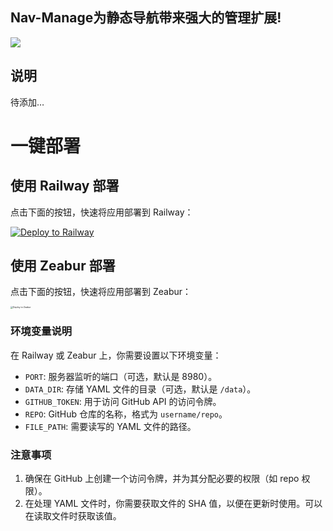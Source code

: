 ## Nav-Manage为静态导航带来强大的管理扩展!

![](https://jsd.cdn.noisework.cn/gh/rcy1314/tuchuang@main/uPic/1726070023506.png)

## 说明

待添加…



# 一键部署

## 使用 Railway 部署

点击下面的按钮，快速将应用部署到 Railway：

[![Deploy to Railway](https://railway.app/button.svg)](https://railway.app/new/template)

## 使用 Zeabur 部署

点击下面的按钮，快速将应用部署到 Zeabur：

[<img src="https://zeabur.com/favicon.svg" alt="Deploy to Zeabur" style="zoom: 25%;" />](https://zeabur.com/deploy)

### 环境变量说明

在 Railway 或 Zeabur 上，你需要设置以下环境变量：

- `PORT`: 服务器监听的端口（可选，默认是 8980）。
- `DATA_DIR`: 存储 YAML 文件的目录（可选，默认是 `/data`）。
- `GITHUB_TOKEN`: 用于访问 GitHub API 的访问令牌。
- `REPO`: GitHub 仓库的名称，格式为 `username/repo`。
- `FILE_PATH`: 需要读写的 YAML 文件的路径。

### 注意事项

1. 确保在 GitHub 上创建一个访问令牌，并为其分配必要的权限（如 repo 权限）。
2. 在处理 YAML 文件时，你需要获取文件的 SHA 值，以便在更新时使用。可以在读取文件时获取该值。
